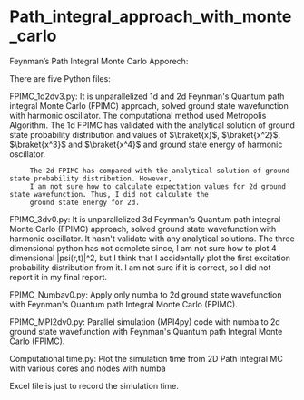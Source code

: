 # Path_integral_approach_with_monte_carlo
Feynman’s Path Integral Monte Carlo Apporech:

There are five Python files:

FPIMC_1d2dv3.py: It is unparallelized 1d and 2d Feynman's Quantum path integral Monte Carlo (FPIMC) approach, solved
          	 ground state wavefunction with harmonic oscillator. The computational method used Metropolis Algorithm.
		 The 1d FPIMC has validated with the analytical solution of ground state probability distribution and 
		 values of $\braket{x}$, $\braket{x^2}$, $\braket{x^3}$ and $\braket{x^4}$ and ground state energy of harmonic oscillator.
		
		 The 2d FPIMC has compared with the analytical solution of ground state probability distribution. However,
		 I am not sure how to calculate expectation values for 2d ground state wavefunction. Thus, I did not calculate the
		 ground state energy for 2d.

FPIMC_3dv0.py: It is unparallelized 3d Feynman's Quantum path integral Monte Carlo (FPIMC) approach, solved
               ground state wavefunction with harmonic oscillator. It hasn't validate with any analytical solutions. 
	       The three dimensional python has not complete since, I am not sure how to plot 4 dimensional |psi(r,t)|^2, 
	       but I think that I accidentally plot the first excitation probability distribution from it. I am not sure if it is 
	       correct, so I did not report it in my final report. 

FPIMC_Numbav0.py: Apply only numba to 2d ground state wavefunction with Feynman's Quantum path Integral Monte Carlo (FPIMC).

FPIMC_MPI2dv0.py: Parallel simulation (MPI4py) code with numba to 2d ground state wavefunction with Feynman's Quantum path Integral Monte Carlo (FPIMC).

Computational time.py: Plot the simulation time from 2D Path Integral MC with various cores and nodes with numba

Excel file is just to record the simulation time.
